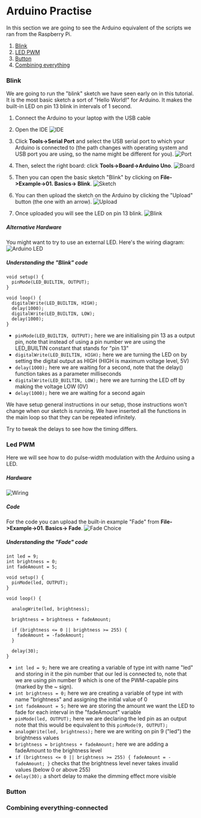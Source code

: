 # Arduino Practise

In this section we are going to see the Arduino equivalent of the scripts we ran from the Raspberry Pi.

1. [Blink](#blink)
2. [LED PWM](#led_pwm)
3. [Button](#button)
4. [Combining everything](#combining_everything)

### Blink

We are going to run the "blink" sketch we have seen early on in this tutorial. It is the most basic sketch a sort of "Hello World!" for Arduino. It makes the built-in LED on pin 13 blink in intervals of 1 second.

1. Connect the Arduino to your laptop with the USB cable

2. Open the IDE
![IDE](../img/arduino-ide.png)

3. Click **Tools->Serial Port** and select the USB serial port to which your Arduino is connected to (the path changes with operating system and USB port you are using, so the name might be different for you).
![Port](../img/arduino-port_choice.png)

4. Then, select the right board: click **Tools->Board->Arduino Uno**.
![Board](../img/arduino-board_choice.png)

5. Then you can open the basic sketch "Blink" by clicking on **File->Example->01. Basics-> Blink**.
![Sketch](../img/arduino-sketch_choice.png)

6. You can then upload the sketch on the Arduino by clicking the "Upload" button (the one with an arrow).
![Upload](../img/arduino-blink_upload.png)

7. Once uploaded you will see the LED on pin 13 blink.
![Blink](../img/arduino_blink-slow.gif)

##### Alternative Hardware
You might want to try to use an external LED. Here's the wiring diagram:
![Arduino LED](../img/arduino-led_wiring.png)

##### Understanding the "Blink" code
```
void setup() {
  pinMode(LED_BUILTIN, OUTPUT);
}

void loop() {
  digitalWrite(LED_BUILTIN, HIGH);   
  delay(1000);                       
  digitalWrite(LED_BUILTIN, LOW);    
  delay(1000);                       
}
```
+ `pinMode(LED_BUILTIN, OUTPUT);` here we are initialising pin 13 as a output pin, note that instead of using a pin number we are using the LED_BUILTIN constant that stands for "pin 13"
+ `digitalWrite(LED_BUILTIN, HIGH);` here we are turning the LED on by setting the digital output as HIGH (HIGH is maximum voltage level, 5V)
+ `delay(1000);` here we are waiting for a second, note that the delay() function takes as a parameter milliseconds
+ `digitalWrite(LED_BUILTIN, LOW);` here we are turning the LED off by making the voltage LOW (0V)
+ `delay(1000);` here we are waiting for a second again

We have setup general instructions in our setup, those instructions won't change when our sketch is running.
We have inserted all the functions in the main loop so that they can be repeated infinitely.

Try to tweak the delays to see how the timing differs.

### Led PWM
Here we will see how to do pulse-width modulation with the Arduino using a LED.
##### Hardware
![Wiring](../img/arduino-fade_wiring.png)

##### Code
For the code you can upload the built-in example "Fade" from **File->Example->01. Basics-> Fade**.
![Fade Choice](../img/arudino-fade_choice.png)

##### Understanding the "Fade" code
```
int led = 9;           
int brightness = 0;    
int fadeAmount = 5;    

void setup() {
  pinMode(led, OUTPUT);
}

void loop() {

  analogWrite(led, brightness);

  brightness = brightness + fadeAmount;

  if (brightness <= 0 || brightness >= 255) {
    fadeAmount = -fadeAmount;
  }

  delay(30);
}
```
* `int led = 9;` here we are creating a variable of type int with name "led" and storing in it the pin number that our led is connected to, note that we are using pin number 9 which is one of the PWM-capable pins (marked by the ~ sign).
* `int brightness = 0;` here we are creating a variable of type int with name "brightness" and assigning the initial value of 0
* `int fadeAmount = 5;` here we are storing the amount we want the LED to fade for each interval in the "fadeAmount" variable
* `pinMode(led, OUTPUT);` here we are declaring the led pin as an output note that this would be equivalent to this `pinMode(9, OUTPUT);`
* `analogWrite(led, brightness);` here we are writing on pin 9 ("led") the brightness values
* `brightness = brightness + fadeAmount;` here we are adding a fadeAmount to the brightness level
* `if (brightness <= 0 || brightness >= 255) {
    fadeAmount = -fadeAmount;
  }` checks that the brightness level never takes invalid values (below 0 or above 255)
* `delay(30);` a short delay to make the dimming effect more visible

### Button



### Combining everything-connected
